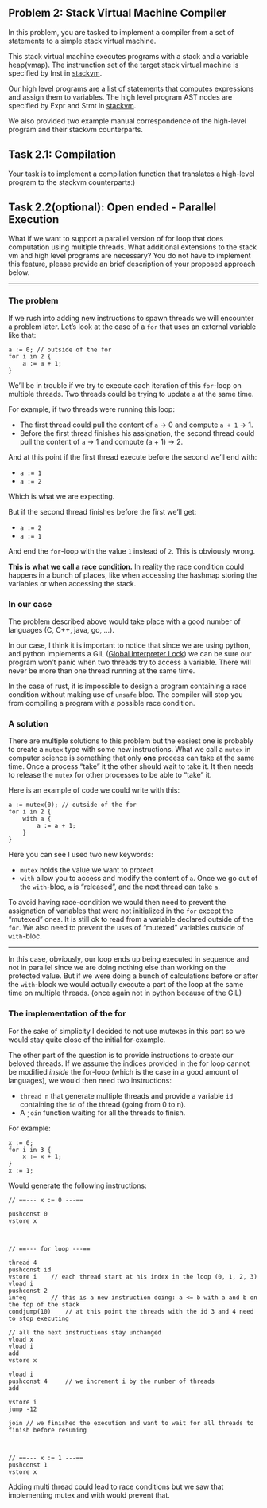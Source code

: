 ## Problem 2: Stack Virtual Machine Compiler

In this problem, you are tasked to implement a compiler from a set of statements
to a simple stack virtual machine.

This stack virtual machine executes programs with a stack and a variable heap(vmap).
The instrunction set of the target stack virtual machine is specified by Inst in [stackvm](stackvm.py).

Our high level programs are a list of statements that computes expressions and assign them to variables.
The high level program AST nodes are specified by Expr and Stmt in [stackvm](stackvm.py).

We also provided two example manual correspondence of the high-level program and their stackvm counterparts.

## Task 2.1: Compilation
Your task is to implement a compilation function that translates a high-level program to the stackvm counterparts:)


## Task 2.2(optional): Open ended - Parallel Execution
What if we want to support a parallel version of for loop that does computation using multiple threads.
What additional extensions to the stack vm and high level programs are necessary?
You do not have to implement this feature, please provide an brief description of your proposed approach below.

-----------

### The problem

If we rush into adding new instructions to spawn threads we will encounter a problem later.
Let’s look at the case of a `for` that uses an external variable like that:
```
a := 0; // outside of the for
for i in 2 {
	a := a + 1;
}
```

We’ll be in trouble if we try to execute each iteration of this `for`-loop on multiple
threads. Two threads could be trying to update `a` at the same time.

For example, if two threads were running this loop:
- The first thread could pull the content of `a` -> 0 and compute `a + 1` -> 1.
- Before the first thread finishes his assignation, the second thread could pull the content of
  `a` -> 1 and compute (a + 1) -> 2.

And at this point if the first thread execute before the second we’ll end with:
- `a := 1`
- `a := 2`

Which is what we are expecting.

But if the second thread finishes before the first we’ll get:
- `a := 2`
- `a := 1`

And end the `for`-loop with the value `1` instead of `2`. This is obviously wrong.


**This is what we call a [race condition](https://en.wikipedia.org/wiki/Race_condition).**
In reality the race condition could happens in a bunch of places, like when accessing the hashmap
storing the variables or when accessing the stack.

### In our case

The problem described above would take place with a good number of languages (C, C++, java, go, ...).

In our case, I think it is important to notice that since we are using python, and python implements
a GIL ([Global Interpreter Lock](https://en.wikipedia.org/wiki/Global_interpreter_lock)) we can be
sure our program won’t panic when two threads try to access a variable. There will never be more
than one thread running at the same time.


In the case of rust, it is impossible to design a program containing a race condition without making
use of `unsafe` bloc. The compiler will stop you from compiling a program with a possible
race condition.

### A solution

There are multiple solutions to this problem but the easiest one is probably to create a
`mutex` type with some new instructions.
What we call a `mutex` in computer science is something that only **one** process can take at the
same time. Once a process “take” it the other should wait to take it. It then needs to release
the `mutex` for other processes to be able to “take” it.

Here is an example of code we could write with this:
```
a := mutex(0); // outside of the for
for i in 2 {
	with a {
		a := a + 1;
	}
}
```

Here you can see I used two new keywords:
- `mutex` holds the value we want to protect
- `with` allow you to access and modify the content of `a`.
  Once we go out of the `with`-bloc, `a` is “released”, and the next thread can take `a`.

To avoid having race-condition we would then need to prevent the assignation of variables that were not
initialized in the `for` except the “mutexed” ones. It is still ok to read from a variable declared outside
of the `for`.
We also need to prevent the uses of “mutexed” variables outside of `with`-bloc.

-----

In this case, obviously, our loop ends up being executed in sequence and not in parallel since we are
doing nothing else than working on the protected value.
But if we were doing a bunch of calculations before or after the `with`-block we would actually execute
a part of the loop at the same time on multiple threads. (once again not in python because of the GIL)

### The implementation of the for

For the sake of simplicity I decided to not use mutexes in this part so we would stay quite close
of the initial for-example.

The other part of the question is to provide instructions to create our beloved threads.
If we assume the indices provided in the for loop cannot be modified *inside* the for-loop
(which is the case in a good amount of languages), we would then need two instructions:
- `thread n` that generate multiple threads and provide a variable `id`
  containing the `id` of the thread (going from 0 to n).
- A `join` function waiting for all the threads to finish.

For example:
```
x := 0;
for i in 3 {
	x := x + 1;
}
x := 1;
```

Would generate the following instructions:

```
// ==--- x := 0 ---==

pushconst 0
vstore x



// ==--- for loop ---==

thread 4
pushconst id
vstore i	// each thread start at his index in the loop (0, 1, 2, 3)
vload i
pushconst 2
infeq		// this is a new instruction doing: a <= b with a and b on the top of the stack
condjump(10)	// at this point the threads with the id 3 and 4 need to stop executing

// all the next instructions stay unchanged
vload x
vload i
add
vstore x

vload i
pushconst 4 	// we increment i by the number of threads
add

vstore i
jump -12

join // we finished the execution and want to wait for all threads to finish before resuming



// ==--- x := 1 ---==
pushconst 1
vstore x
```

Adding multi thread could lead to race conditions but we saw that implementing mutex and with would
prevent that.
